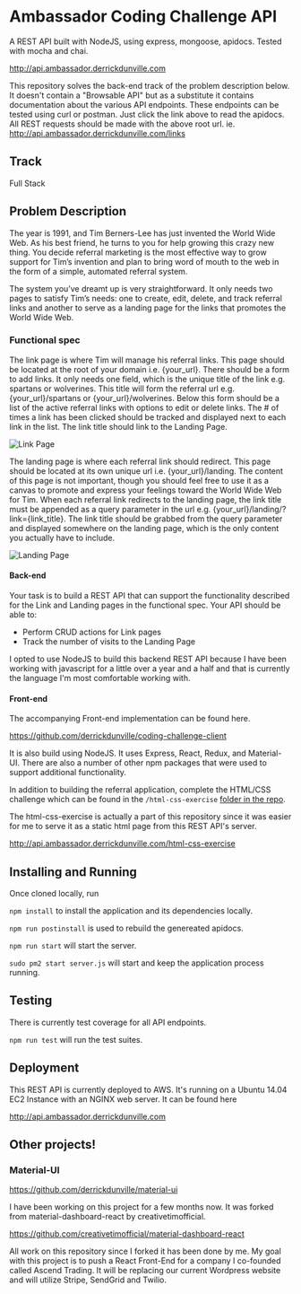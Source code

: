 # Ambassador Coding Challenge API
A REST API built with NodeJS, using express, mongoose, apidocs. Tested with mocha and chai.

http://api.ambassador.derrickdunville.com

This repository solves the back-end track of the problem description below. It doesn't contain a "Browsable API" but as a substitute it contains documentation about the various API endpoints. These endpoints can be tested using curl or postman. Just click the link above to read the apidocs. All REST requests should be made with the above root url. ie. http://api.ambassador.derrickdunville.com/links

## Track
Full Stack

## Problem Description
The year is 1991, and Tim Berners-Lee has just invented the World Wide Web. As his best friend, he turns to you for help growing this crazy new thing. You decide referral marketing is the most effective way to grow support for Tim’s invention and plan to bring word of mouth to the web in the form of a simple, automated referral system.

The system you’ve dreamt up is very straightforward. It only needs two pages to satisfy Tim’s needs: one to create, edit, delete, and track referral links and another to serve as a landing page for the links that promotes the World Wide Web.

### Functional spec
The link page is where Tim will manage his referral links. This page should be located at the root of your domain i.e. {your_url}. There should be a form to add links. It only needs one field, which is the unique title of the link e.g. spartans or wolverines. This title will form the referral url e.g. {your_url}/spartans or {your_url}/wolverines. Below this form should be a list of the active referral links with options to edit or delete links. The # of times a link has been clicked should be tracked and displayed next to each link in the list. The link title should link to the Landing Page.

![Link Page](https://lh4.googleusercontent.com/E03q_HNyAyBCgyuiLN_UMkqmygSH4k1n2sZAG5p4EyothDtwXIh81nuXF0--JUsJs3PQaJJV_oIKvVqIPlNSU96Q4zT3N1f6E6Pl0XJk7wdqruNi69RlV7yUd_FhztzJEbZUkA)

The landing page is where each referral link should redirect. This page should be located at its own unique url i.e. {your_url}/landing. The content of this page is not important, though you should feel free to use it as a canvas to promote and express your feelings toward the World Wide Web for Tim. When each referral link redirects to the landing page, the link title must be appended as a query parameter in the url e.g. {your_url}/landing/?link={link_title}. The link title should be grabbed from the query parameter and displayed somewhere on the landing page, which is the only content you actually have to include.

![Landing Page](https://lh3.googleusercontent.com/HFEsNHwWaII66dB_Pa5nm8WZgPOp3F-jSyMxwFAwyO04O7dFlHovFW9hKovR6IbL6eaxCxKlq4iK30r2lVM8-ykjnllC0Ga85MtEenmZ52DnhR3ZhiGRFV_mY44HZClXD8TGIw)

#### Back-end
Your task is to build a REST API that can support the functionality described for the Link and Landing pages in the functional spec. Your API should be able to:

-	Perform CRUD actions for Link pages
-	Track the number of visits to the Landing Page

I opted to use NodeJS to build this backend REST API because I have been working with javascript for a little over a year and a half and that is currently the language I'm most comfortable working with.

#### Front-end
The accompanying Front-end implementation can be found here.

https://github.com/derrickdunville/coding-challenge-client

It is also build using NodeJS. It uses Express, React, Redux, and Material-UI. There are also a number of other npm packages that were used to support additional functionality.

In addition to building the referral application, complete the HTML/CSS challenge which can be found in the `/html-css-exercise` [folder in the repo](https://github.com/GetAmbassador/coding-challenge/tree/master/html-css-exercise).

The html-css-exercise is actually a part of this repository since it was easier for me to serve it as a static html page from this REST API's server.

http://api.ambassador.derrickdunville.com/html-css-exercise


## Installing and Running
Once cloned locally, run

`npm install` to install the application and its dependencies locally.

`npm run postinstall` is used to rebuild the genereated apidocs.

`npm run start` will start the server.

`sudo pm2 start server.js` will start and keep the application process running.

## Testing
There is currently test coverage for all API endpoints.

`npm run test` will run the test suites.

## Deployment
This REST API is currently deployed to AWS. It's running on a Ubuntu 14.04 EC2 Instance with an NGINX web server. It can be found here

http://api.ambassador.derrickdunville.com

## Other projects!

### Material-UI
https://github.com/derrickdunville/material-ui

I have been working on this project for a few months now.  It was forked from material-dashboard-react by creativetimofficial.

https://github.com/creativetimofficial/material-dashboard-react

All work on this repository since I forked it has been done by me. My goal with this project is to push a React Front-End for a company I co-founded called Ascend Trading. It will be replacing our current Wordpress website and will utilize Stripe, SendGrid and Twilio.
